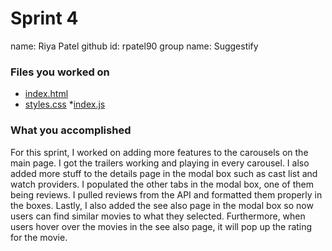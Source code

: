 # Sprint 4

name: Riya Patel
github id: rpatel90
group  name: Suggestify

### Files you worked on
* [index.html](https://github.com/utk-cs340-fall22/suggestify.github.io/blob/riya-modal-box/index.html)
* [styles.css](https://github.com/utk-cs340-fall22/suggestify.github.io/blob/riya-modal-box/styles.css)
*[index.js](https://github.com/utk-cs340-fall22/suggestify.github.io/blob/riya-modal-box/index.js)

### What you accomplished
For this sprint, I worked on adding more features to the carousels on the main page. I got the trailers working and playing in every carousel. I also added more stuff to the details page in the modal box such as cast list and watch providers. I populated the other tabs in the modal box, one of them being reviews. I pulled reviews from the API and formatted them properly in the boxes. Lastly, I also added the see also page in the modal box so now users can find similar movies to what they selected. Furthermore, when users hover over the movies in the see also page, it will pop up the rating for the movie.
